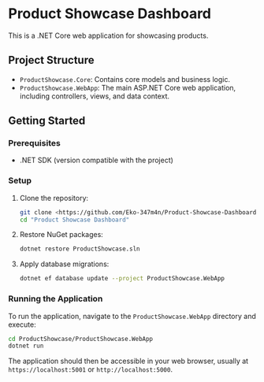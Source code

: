 # Product Showcase Dashboard

This is a .NET Core web application for showcasing products.

## Project Structure

- `ProductShowcase.Core`: Contains core models and business logic.
- `ProductShowcase.WebApp`: The main ASP.NET Core web application, including controllers, views, and data context.

## Getting Started

### Prerequisites

- .NET SDK (version compatible with the project)

### Setup

1. Clone the repository:
   ```bash
   git clone <https://github.com/Eko-347m4n/Product-Showcase-Dashboard.git>
   cd "Product Showcase Dashboard"
   ```
2. Restore NuGet packages:
   ```bash
   dotnet restore ProductShowcase.sln
   ```
3. Apply database migrations:
   ```bash
   dotnet ef database update --project ProductShowcase.WebApp
   ```

### Running the Application

To run the application, navigate to the `ProductShowcase.WebApp` directory and execute:

```bash
cd ProductShowcase/ProductShowcase.WebApp
dotnet run
```

The application should then be accessible in your web browser, usually at `https://localhost:5001` or `http://localhost:5000`.
